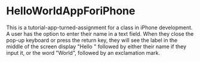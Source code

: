 HelloWorldAppForiPhone
======================

This is a tutorial-app-turned-assignment for a class in iPhone development. A user has the option to enter their name in a text field. When they close the pop-up keyboard or press the return key, they will see the label in the middle of the screen display "Hello " followed by either their name if they input it, or the word "World", followed by an exclamation mark. 

